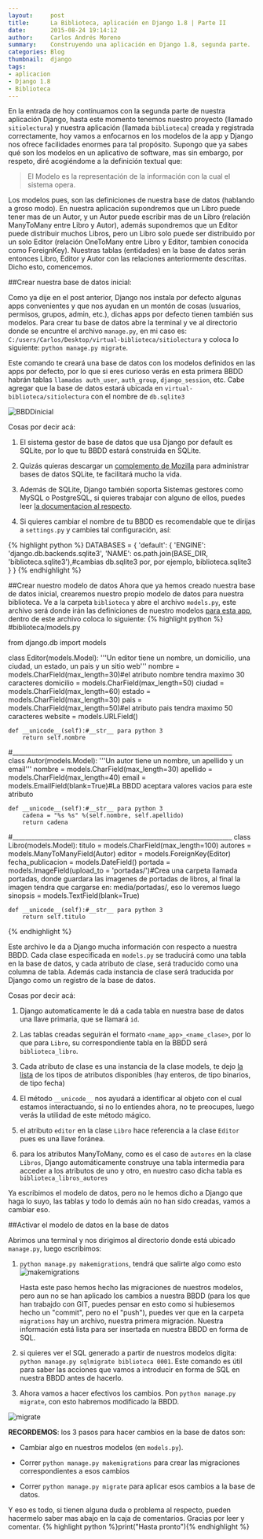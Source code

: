 ```yaml
---
layout:     post
title:      La Biblioteca, aplicación en Django 1.8 | Parte II
date:       2015-08-24 19:14:12
author:     Carlos Andrés Moreno
summary:    Construyendo una aplicación en Django 1.8, segunda parte.
categories: Blog
thumbnail:  django
tags:
- aplicacion
- Django 1.8
- Biblioteca
---
```


En la entrada de hoy continuamos con la segunda parte de nuestra aplicación Django, hasta este momento tenemos nuestro proyecto (llamado `sitiolectura`) y nuestra aplicación (llamada `biblioteca`) creada y registrada correctamente, hoy vamos a enfocarnos en los modelos de la app y Django nos ofrece facilidades enormes para tal propósito. Supongo que ya sabes qué son los modelos en un aplicativo de software, mas sin embargo, por respeto, diré acogiéndome a la definición textual que:

>  El Modelo es la representación de la información con la cual el sistema opera.

Los modelos pues, son las definiciones de nuestra base de datos (hablando a groso modo). En nuestra aplicación supondremos que un Libro puede tener mas de un Autor, y un Autor puede escribir mas de un Libro (relación ManyToMany entre Libro y Autor), además supondremos que un Editor puede distribuir muchos Libros, pero un Libro solo puede ser distribuido por un solo Editor (relación OneToMany entre Libro y Editor, tambien conocida como ForeignKey). Nuestras tablas (entidades) en la base de datos serán entonces Libro, Editor y Autor con las relaciones anteriormente descritas. Dicho esto, comencemos.

##Crear nuestra base de datos inicial:

Como ya dije en el post anterior, Django nos instala por defecto algunas apps convenientes y que nos ayudan en un montón de cosas (usuarios, permisos, grupos, admin, etc.), dichas apps por defecto tienen también sus modelos. Para crear tu base de datos abre la terminal y ve al directorio donde se encuntre el archivo `manage.py`, en mi caso es: `C:/users/Carlos/Desktop/virtual-biblioteca/sitiolectura` y coloca lo siguiente: `python manage.py migrate`. 

Este comando te creará una base de datos con los modelos definidos en las apps por defecto, por lo que si eres curioso verás en esta primera BBDD habrán tablas `llamadas auth_user`, `auth_group`, `django_session`, etc. Cabe agregar que la base de datos estará ubicada en `virtual-biblioteca/sitiolectura` con el nombre de `db.sqlite3`

![BBDDinicial][1]

Cosas por decir acá:

1. El sistema gestor de base de datos que usa Django por default es SQLite, por lo que tu BBDD estará construida en SQLite.

2. Quizás quieras descargar un [complemento de Mozilla][2] para administrar bases de datos SQLite, te facilitará mucho la vida.

3. Además de SQLite, Django también soporta Sistemas gestores como MySQL o PostgreSQL, si quieres trabajar con alguno de ellos, puedes leer [la documentacion al respecto][3].

4. Si quieres cambiar el nombre de tu BBDD es recomendable que te dirijas a `settings.py` y cambies tal configuración, así:

{% highlight python %}
DATABASES = {
    'default': {
        'ENGINE': 'django.db.backends.sqlite3',
        'NAME': os.path.join(BASE_DIR, 'biblioteca.sqlite3'),#cambias db.sqlite3 por, por ejemplo, biblioteca.sqlite3
    }
}
{% endhighlight %}

##Crear nuestro modelo de datos
Ahora que ya hemos creado nuestra base de datos inicial, crearemos nuestro propio modelo de datos para nuestra biblioteca. Ve a la carpeta `biblioteca` y abre el archivo `models.py`, este archivo será donde irán las definiciones de nuestro modelos <ins>para esta app</ins>, dentro de este archivo coloca lo siguiente:
{% highlight python %}
#biblioteca/models.py

from django.db import models

class Editor(models.Model):
	'''Un editor tiene un nombre, un domicilio, una ciudad, un estado, un pais y un sitio web'''
	nombre = models.CharField(max_length=30)#el atributo nombre tendra maximo 30 caracteres
	domicilio = models.CharField(max_length=50)
	ciudad = models.CharField(max_length=60)
	estado = models.CharField(max_length=30)
	pais = models.CharField(max_length=50)#el atributo pais tendra maximo 50 caracteres
	website = models.URLField()

	def __unicode__(self):#__str__ para python 3
		return self.nombre
#______________________________________________________________________			
class Autor(models.Model):
	'''Un autor tiene un nombre, un apellido y un email'''
	nombre = models.CharField(max_length=30)
	apellido = models.CharField(max_length=40)
	email = models.EmailField(blank=True)#La BBDD aceptara valores vacios para este atributo

	def __unicode__(self):#__str__ para python 3
		cadena = "%s %s" %(self.nombre, self.apellido)
		return cadena	
#______________________________________________________________________
class Libro(models.Model):
	titulo = models.CharField(max_length=100)
	autores = models.ManyToManyField(Autor)
	editor = models.ForeignKey(Editor)
	fecha_publicacion = models.DateField()
	portada = models.ImageField(upload_to = 'portadas/')#Crea una carpeta llamada portadas, donde guardara las imagenes de portadas de libros, al final la imagen tendra que cargarse en: media/portadas/, eso lo veremos luego
	sinopsis = models.TextField(blank=True)
	
	def __unicode__(self):#__str__ para python 3
		return self.titulo
{% endhighlight %}

Este archivo le da a Django mucha información con respecto a nuestra BBDD. Cada clase especificada en `models.py` se traducirá como una tabla en la base de datos, y cada atributo de clase, será traducido como una columna de tabla. Además cada instancia de clase será traducida por Django como un registro de la base de datos.

Cosas por decir acá:

1. Django automaticamente le dá a cada tabla en nuestra base de datos una llave primaria, que se llamará `id`.

2. Las tablas creadas seguirán el formato `<name_app>_<name_clase>`, por lo que para `Libro`, su correspondiente tabla en la BBDD será `biblioteca_libro`.

3. Cada atributo de clase es una instancia de la clase models, te dejo [la lista][4] de los tipos de atributos disponibles (hay enteros, de tipo binarios, de tipo fecha)

4. El método `__unicode__` nos ayudará a identificar al objeto con el cual estamos interactuando, si no lo entiendes ahora, no te preocupes, luego verás la utilidad de este método mágico.

5. el atributo `editor` en la clase `Libro` hace referencia a la clase `Editor` pues es una llave foránea.

6. para los atributos ManyToMany, como es el caso de `autores` en la clase `Libros`, Django automáticamente construye una tabla intermedia para acceder a los atributos de uno y otro, en nuestro caso dicha tabla es `biblioteca_libros_autores`

Ya escribimos el modelo de datos, pero no le hemos dicho a Django que haga lo suyo, las tablas y todo lo demás aún no han sido creadas, vamos a cambiar eso.

##Activar el modelo de datos en la base de datos

Abrimos una terminal y nos dirigimos al directorio donde está ubicado `manage.py`, luego escribimos:

1. `python manage.py makemigrations`, tendrá que salirte algo como esto
![makemigrations][5]

	Hasta este paso hemos hecho las migraciones de nuestros modelos, pero aun no se han aplicado los cambios a nuestra BBDD (para los que han trabajdo con GIT, puedes pensar en esto como si hubiesemos hecho un "commit", pero no el "push"), puedes ver que en la carpeta `migrations` hay un archivo, nuestra primera migración. Nuestra información está lista para ser insertada en nuestra BBDD en forma de SQL.

2. si quieres ver el SQL generado a partir de nuestros modelos digita: `python manage.py sqlmigrate biblioteca 0001`. Este comando es útil para saber las acciones que vamos a introducir en forma de SQL en nuestra BBDD antes de hacerlo.

3. Ahora vamos a hacer efectivos los cambios. Pon `python manage.py migrate`, con esto habremos modificado la BBDD.

![migrate][6]

**RECORDEMOS**: los 3 pasos para hacer cambios en la base de datos son:

* Cambiar algo en nuestros modelos (en `models.py`).

* Correr `python manage.py makemigrations` para crear las migraciones correspondientes a esos cambios

* Correr `python manage.py migrate` para aplicar esos cambios a la base de datos.

Y eso es todo, si tienen alguna duda o problema al respecto, pueden hacermelo saber mas abajo en la caja de comentarios. Gracias por leer y comentar. {% highlight python %}print("Hasta pronto"){% endhighlight %}

[1]: ../../../../../../images/2015-08-24/BBDDinicial.png
[2]: https://addons.mozilla.org/es/firefox/addon/sqlite-manager/
[3]: https://docs.djangoproject.com/en/1.8/ref/settings/#databases
[4]: https://docs.djangoproject.com/en/1.8/ref/models/fields/#field-types
[5]:../../../../../../images/2015-08-24/makemigrations.png
[6]:../../../../../../images/2015-08-24/migrate.png
